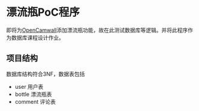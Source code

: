 # 漂流瓶PoC程序

即将为[OpenCamwall](https://github.com/CamBoard/OpenCamwall)添加漂流瓶功能，故在此测试数据库等逻辑。并将此程序作为数据库课程设计作业。

## 项目结构

数据库结构符合3NF，数据表包括

- user 用户表
- bottle 漂流瓶表
- comment 评论表
